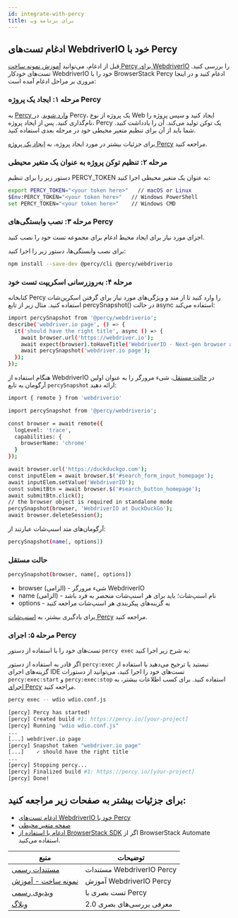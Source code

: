 ```yaml
---
id: integrate-with-percy
title: برای برنامه وب
---
```


## ادغام تست‌های WebdriverIO خود با Percy

قبل از ادغام، می‌توانید [آموزش نمونه ساخت Percy برای WebdriverIO](https://www.browserstack.com/docs/percy/sample-build/webdriverio/?utm_source=webdriverio&utm_medium=partnered&utm_campaign=documentation) را بررسی کنید.
تست‌های خودکار WebdriverIO خود را با BrowserStack Percy ادغام کنید و در اینجا مروری بر مراحل ادغام آمده است:

### مرحله ۱: ایجاد یک پروژه Percy
به [Percy وارد شوید](https://percy.io/signup/?utm_source=webdriverio&utm_medium=partnered&utm_campaign=documentation). در Percy، یک پروژه از نوع Web ایجاد کنید و سپس پروژه را نام‌گذاری کنید. پس از ایجاد پروژه، Percy یک توکن تولید می‌کند. آن را یادداشت کنید. شما باید از آن برای تنظیم متغیر محیطی خود در مرحله بعدی استفاده کنید.

برای جزئیات بیشتر در مورد ایجاد پروژه، به [ایجاد یک پروژه Percy](https://www.browserstack.com/docs/percy/get-started/create-project/?utm_source=webdriverio&utm_medium=partnered&utm_campaign=documentation) مراجعه کنید.

### مرحله ۲: تنظیم توکن پروژه به عنوان یک متغیر محیطی

دستور زیر را برای تنظیم PERCY_TOKEN به عنوان یک متغیر محیطی اجرا کنید:

```sh
export PERCY_TOKEN="<your token here>"   // macOS or Linux
$Env:PERCY_TOKEN="<your token here>"   // Windows PowerShell
set PERCY_TOKEN="<your token here>"    // Windows CMD
```

### مرحله ۳: نصب وابستگی‌های Percy

اجزای مورد نیاز برای ایجاد محیط ادغام برای مجموعه تست خود را نصب کنید.

برای نصب وابستگی‌ها، دستور زیر را اجرا کنید:

```sh
npm install --save-dev @percy/cli @percy/webdriverio
```

### مرحله ۴: به‌روزرسانی اسکریپت تست خود

کتابخانه Percy را وارد کنید تا از متد و ویژگی‌های مورد نیاز برای گرفتن اسکرین‌شات استفاده کنید.
مثال زیر از تابع percySnapshot() در حالت async استفاده می‌کند:

```sh
import percySnapshot from '@percy/webdriverio';
describe('webdriver.io page', () => {
  it('should have the right title', async () => {
    await browser.url('https://webdriver.io');
    await expect(browser).toHaveTitle('WebdriverIO · Next-gen browser and mobile automation test framework for Node.js');
    await percySnapshot('webdriver.io page');
  });
});
```

هنگام استفاده از WebdriverIO در [حالت مستقل](https://webdriver.io/docs/setuptypes.html/?utm_source=webdriverio&utm_medium=partnered&utm_campaign=documentation)، شیء مرورگر را به عنوان اولین آرگومان به تابع `percySnapshot` ارائه دهید:

```sh
import { remote } from 'webdriverio'

import percySnapshot from '@percy/webdriverio';

const browser = await remote({
  logLevel: 'trace',
  capabilities: {
    browserName: 'chrome'
  }
});

await browser.url('https://duckduckgo.com');
const inputElem = await browser.$('#search_form_input_homepage');
await inputElem.setValue('WebdriverIO');
const submitBtn = await browser.$('#search_button_homepage');
await submitBtn.click();
// the browser object is required in standalone mode
percySnapshot(browser, 'WebdriverIO at DuckDuckGo');
await browser.deleteSession();
```
آرگومان‌های متد اسنپ‌شات عبارتند از:

```sh
percySnapshot(name[, options])
```
### حالت مستقل

```sh
percySnapshot(browser, name[, options])
```

- browser (الزامی) - شیء مرورگر WebdriverIO
- name (الزامی) - نام اسنپ‌شات؛ باید برای هر اسنپ‌شات منحصر به فرد باشد
- options - به گزینه‌های پیکربندی هر اسنپ‌شات مراجعه کنید

برای یادگیری بیشتر، به [اسنپ‌شات Percy](https://www.browserstack.com/docs/percy/take-percy-snapshots/overview/?utm_source=webdriverio&utm_medium=partnered&utm_campaign=documentation) مراجعه کنید.

### مرحله ۵: اجرای Percy
تست‌های خود را با استفاده از دستور `percy exec` به شرح زیر اجرا کنید:

اگر قادر به استفاده از دستور `percy:exec` نیستید یا ترجیح می‌دهید با استفاده از گزینه‌های اجرای IDE تست‌های خود را اجرا کنید، می‌توانید از دستورات `percy:exec:start` و `percy:exec:stop` استفاده کنید. برای کسب اطلاعات بیشتر، به [اجرای Percy](https://www.browserstack.com/docs/percy/integrate/webdriverio/?utm_source=webdriverio&utm_medium=partnered&utm_campaign=documentation) مراجعه کنید.

```sh
percy exec -- wdio wdio.conf.js
```

```sh
[percy] Percy has started!
[percy] Created build #1: https://percy.io/[your-project]
[percy] Running "wdio wdio.conf.js"
...
[...] webdriver.io page
[percy] Snapshot taken "webdriver.io page"
[...]    ✓ should have the right title
...
[percy] Stopping percy...
[percy] Finalized build #1: https://percy.io/[your-project]
[percy] Done!

```

## برای جزئیات بیشتر به صفحات زیر مراجعه کنید:
- [ادغام تست‌های WebdriverIO خود با Percy](https://www.browserstack.com/docs/percy/integrate/webdriverio/?utm_source=webdriverio&utm_medium=partnered&utm_campaign=documentation)
- [صفحه متغیر محیطی](https://www.browserstack.com/docs/percy/get-started/set-env-var/?utm_source=webdriverio&utm_medium=partnered&utm_campaign=documentation)
- [ادغام با استفاده از BrowserStack SDK](https://www.browserstack.com/docs/percy/integrate-bstack-sdk/webdriverio/?utm_source=webdriverio&utm_medium=partnered&utm_campaign=documentation) اگر از BrowserStack Automate استفاده می‌کنید.


| منبع                                                                                                                                                               | توضیحات                                  |
|---------------------------------------------------------------------------------------------------------------------------------------------------------------------|-------------------------------------------|
| [مستندات رسمی](https://www.browserstack.com/docs/percy/integrate/webdriverio/?utm_source=webdriverio&utm_medium=partnered&utm_campaign=documentation)             | مستندات WebdriverIO Percy                 |
| [نمونه ساخت - آموزش](https://www.browserstack.com/docs/percy/sample-build/webdriverio/?utm_source=webdriverio&utm_medium=partnered&utm_campaign=documentation) | آموزش WebdriverIO Percy                    |
| [ویدیوی رسمی](https://youtu.be/1Sr_h9_3MI0/?utm_source=webdriverio&utm_medium=partnered&utm_campaign=documentation)                                              | تست بصری با Percy                        |
| [وبلاگ](https://www.browserstack.com/blog/introducing-visual-reviews-2-0/?utm_source=webdriverio&utm_medium=partnered&utm_campaign=documentation)                    | معرفی بررسی‌های بصری 2.0                 |